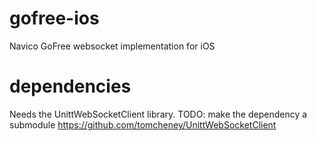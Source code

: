 gofree-ios
==========

Navico GoFree websocket implementation for iOS

dependencies
==========
Needs the UnittWebSocketClient library. TODO: make the dependency a submodule
https://github.com/tomcheney/UnittWebSocketClient
